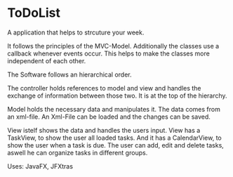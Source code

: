 # ToDoList
A application that helps to strcuture your week.

It follows the principles of the MVC-Model.
Additionally the classes use a callback whenever events occur.
This helps to make the classes more independent of each other.

The Software follows an hierarchical order.

The controller holds references to model and view and handles the exchange of information between those two.
It is at the top of the hierarchy.

Model holds the necessary data and manipulates it.
The data comes from an xml-file.
An Xml-File can be loaded and the changes can be saved.

View istelf shows the data and handles the users input.
View has a TaskView, to show the user all loaded tasks.
And it has a CalendarView, to show the user when a task is due.
The user can add, edit and delete tasks, aswell he can organize tasks in different groups.


Uses:
JavaFX, JFXtras

